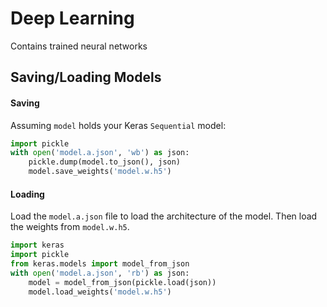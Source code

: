 # Deep Learning
Contains trained neural networks

## Saving/Loading Models

#### Saving
Assuming `model` holds your Keras `Sequential` model:

```python
import pickle
with open('model.a.json', 'wb') as json:
    pickle.dump(model.to_json(), json)
    model.save_weights('model.w.h5')
```

#### Loading
Load the `model.a.json` file to load the architecture of the model. Then load
the weights from `model.w.h5`.

```python
import keras
import pickle
from keras.models import model_from_json
with open('model.a.json', 'rb') as json:
    model = model_from_json(pickle.load(json))
    model.load_weights('model.w.h5')
```
